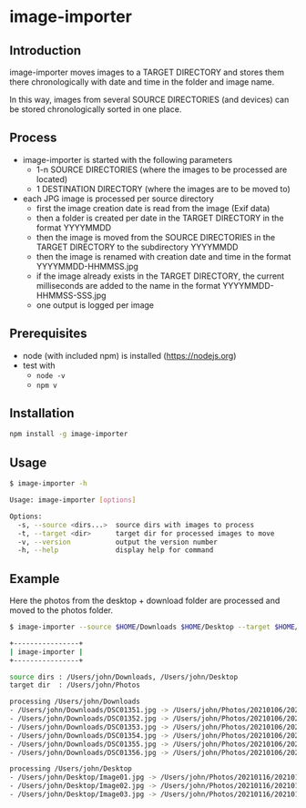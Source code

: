 # image-importer 

## Introduction

image-importer moves images to a TARGET DIRECTORY and stores them there chronologically with date and time in the folder and image name.

In this way, images from several SOURCE DIRECTORIES (and devices) can be stored chronologically sorted in one place.

## Process

- image-importer is started with the following parameters
  - 1-n SOURCE DIRECTORIES (where the images to be processed are located)
  - 1 DESTINATION DIRECTORY (where the images are to be moved to)
- each JPG image is processed per source directory
  - first the image creation date is read from the image (Exif data)
  - then a folder is created per date in the TARGET DIRECTORY in the format YYYYMMDD
  - then the image is moved from the SOURCE DIRECTORIES in the TARGET DIRECTORY to the subdirectory YYYYMMDD
  - then the image is renamed with creation date and time in the format YYYYMMDD-HHMMSS.jpg
  - if the image already exists in the TARGET DIRECTORY, the current milliseconds are added to the name in the format YYYYMMDD-HHMMSS-SSS.jpg
  - one output is logged per image

## Prerequisites

- node (with included npm) is installed (https://nodejs.org)
- test with
  - `node -v` 
  - `npm v`

## Installation

```bash
npm install -g image-importer
```

## Usage

```bash
$ image-importer -h

Usage: image-importer [options]

Options:
  -s, --source <dirs...>  source dirs with images to process
  -t, --target <dir>      target dir for processed images to move
  -v, --version           output the version number
  -h, --help              display help for command
```

## Example

Here the photos from the desktop + download folder are processed and moved to the photos folder.

```bash
$ image-importer --source $HOME/Downloads $HOME/Desktop --target $HOME/Photos

+----------------+
| image-importer |
+----------------+

source dirs : /Users/john/Downloads, /Users/john/Desktop
target dir  : /Users/john/Photos

processing /Users/john/Downloads
- /Users/john/Downloads/DSC01351.jpg -> /Users/john/Photos/20210106/20210106-102336.jpg
- /Users/john/Downloads/DSC01352.jpg -> /Users/john/Photos/20210106/20210106-102420.jpg
- /Users/john/Downloads/DSC01353.jpg -> /Users/john/Photos/20210106/20210106-102601.jpg
- /Users/john/Downloads/DSC01354.jpg -> /Users/john/Photos/20210106/20210106-104425.jpg
- /Users/john/Downloads/DSC01355.jpg -> /Users/john/Photos/20210106/20210106-141907.jpg
- /Users/john/Downloads/DSC01356.jpg -> /Users/john/Photos/20210106/20210106-164916.jpg

processing /Users/john/Desktop
- /Users/john/Desktop/Image01.jpg -> /Users/john/Photos/20210116/20210116-150916.jpg
- /Users/john/Desktop/Image02.jpg -> /Users/john/Photos/20210116/20210116-151308.jpg
- /Users/john/Desktop/Image03.jpg -> /Users/john/Photos/20210116/20210116-151331.jpg
```
